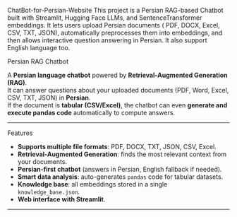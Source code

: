 ChatBot-for-Persian-Website
This project is a Persian RAG-based Chatbot built with Streamlit, Hugging Face LLMs, and SentenceTransformer embeddings. It lets users upload Persian documents ( PDF,  DOCX,  Excel,  CSV,  TXT,  JSON), automatically preprocesses them into embeddings, and then allows interactive question answering in Persian. It also support English language too.

 Persian RAG Chatbot

A **Persian language chatbot** powered by **Retrieval-Augmented Generation (RAG)**.  
It can answer questions about your uploaded documents (PDF, Word, Excel, CSV, TXT, JSON) in **Persian**.  
If the document is **tabular (CSV/Excel)**, the chatbot can even **generate and execute pandas code** automatically to compute answers.  

---
 Features

-  **Supports multiple file formats**: PDF, DOCX, TXT, JSON, CSV, Excel.
-  **Retrieval-Augmented Generation**: finds the most relevant context from your documents.
-  **Persian-first chatbot** (answers in Persian, English fallback if needed).
-  **Smart data analysis**: auto-generates `pandas` code for tabular datasets.
-  **Knowledge base**: all embeddings stored in a single `knowledge_base.json`.
-  **Web interface with Streamlit**.

---

